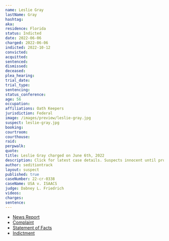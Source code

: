 ```yaml
---
name: Leslie Gray
lastName: Gray
hashtag:
aka:
residence: Florida
status: Indicted
date: 2022-06-06
charged: 2022-06-06
indicted: 2022-10-12
convicted:
acquitted:
sentenced:
dismissed:
deceased:
plea_hearing:
trial_date:
trial_type:
sentencing:
status_conference:
age: 56
occupation:
affiliations: Oath Keepers
jurisdiction: Federal
image: /images/preview/leslie-gray.jpg
suspect: leslie-gray.jpg
booking:
courtroom:
courthouse:
raid:
perpwalk:
quote:
title: Leslie Gray charged on June 6th, 2022
description: Click for latest case details. Suspects innocent until proven guilty.
author: seditiontrack
layout: suspect
published: true
caseNumber: 22-cr-0338
caseName: USA v. ISAACS
judge: Dabney L. Friedrich
videos:
charges:
sentence:
---
```

- [News Report](https://www.fox35orlando.com/news/3-more-arrested-in-central-florida-connected-to-capitol-riot-officials-say)
- [Complaint](https://www.justice.gov/usao-dc/case-multi-defendant/file/1513211/download)
- [Statement of Facts](https://www.justice.gov/usao-dc/case-multi-defendant/file/1513216/download)
- [Indictment](https://extremism.gwu.edu/sites/g/files/zaxdzs2191/f/Leslie%20Gray%20and%20Traci%20Isaacs%20Indictment.pdf)
